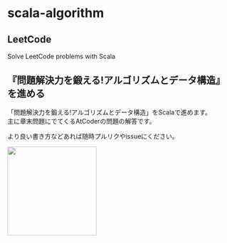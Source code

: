 # scala-algorithm
## LeetCode
Solve LeetCode problems with Scala

## 『問題解決力を鍛える!アルゴリズムとデータ構造』を進める
「問題解決力を鍛える!アルゴリズムとデータ構造」をScalaで進めます。  
主に章末問題にでてくるAtCoderの問題の解答です。

より良い書き方などあれば随時プルリクやissueにください。

<img src="https://user-images.githubusercontent.com/20180425/97380817-291c7e80-190b-11eb-941c-0f6307d5b2f3.png" width=200>
